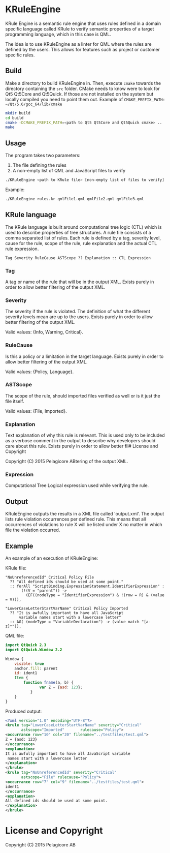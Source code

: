 KRuleEngine
===========
KRule Engine is a semantic rule engine that uses rules defined in a
domain specific language called KRule to verify semantic properties
of a target programming language, which in this case is QML.

The idea is to use KRuleEngine as a linter for QML where the rules
are defined by the users. This allows for features such as project
or customer specific rules.

Build
-----
Make a directory to build KRuleEngine in.
Then, execute `cmake` towards the directory containing the `src` folder.
CMake needs to know were to look for Qt5 Qt5Core and Qt5Quick.
If those are not installed on the system but locally compiled you need
to point them out. Example of `CMAKE_PREFIX_PATH: ~/Qt/5.6/gcc_64/lib/cmake`

```bash
mkdir build
cd build
cmake -DCMAKE_PREFIX_PATH=<path to Qt5 Qt5Core and Qt5Quick cmake> ..
make
```

Usage
-----
The program takes two parameters:
1. The file defining the rules
2. A non-empty list of QML and JavaScript files to verify

```bash
./KRuleEngine <path to KRule file> [non-empty list of files to verify]
```

Example:
```bash
./KRuleEngine rules.kr qmlFile1.qml qmlFile2.qml qmlFile3.qml
```

KRule language
--------------
The KRule language is built around computational tree logic (CTL)
which is used to describe properties of tree structures. A rule file
consists of a comma separated list of rules. Each rule is defined
by a tag, severity level, cause for the rule, scope of the rule,
rule explanation and the actual CTL rule expression.

```
Tag Severity RuleCause ASTScope ?? Explanation :: CTL Expression
```

### Tag
A tag or name of the rule that will be in the output XML.
Exists purely in order to allow better filtering of the output XML.

### Severity
The severity if the rule is violated. The definition of what the
different severity levels mean are up to the users.
Exists purely in order to allow better filtering of the output XML.

Valid values: {Info, Warning, Critical}.

### RuleCause
Is this a policy or a limitation in the target language.
Exists purely in order to allow better filtering of the output XML.

Valid values: {Policy, Language}.

### ASTScope
The scope of the rule, should imported files verified as well or
is it just the file itself.

Valid values: {File, Imported}.

### Explanation
Text explanation of why this rule is relevant.
This is used only to be included as a verbose comment in the output
to describe why developers should care about this rule. Exists purely
in order to allow better fil# License and Copyright

Copyright (C) 2015 Pelagicore ABtering of the output XML.

### Expression
Computational Tree Logical expression used while verifying the rule.

Output
------
KRuleEngine outputs the results in a XML file called 'output.xml'.
The output lists rule violation occurrences per defined rule. This
means that all occurrences of violations to rule X will be listed
under X no matter in which file the violation occurred.

Example
-------
An example of an execution of KRuleEngine:

KRule file:
```KRule
"NoUnreferencedId" Critical Policy File
  ?? "All defined ids should be used at some point."
  :: forAll "ScriptBinding.ExpressionStatement.IdentifierExpression" :
       (!(V = "parent")) ->
         (EF((nodeType = "IdentifierExpression") & !(row = R) & (value = V))),

"LowerCaseLetterStartVarName" Critical Policy Imported
  ?? "It is awfully important to have all JavaScript
      variable names start with a lowercase letter"
  :: AG( (nodeType = "VariableDeclaration") -> (value match "[a-z]*")),
```

QML file:
```QML
import QtQuick 2.3
import QtQuick.Window 2.2

Window {
    visible: true
    anchor.fill: parent
    id: ident1
    Item {
        function fname(a, b) {
               var Z = {asd: 123};
           }
    }
}
```

Produced output:
```XML
<?xml version="1.0" encoding="UTF-8"?>
<krule tag="LowerCaseLetterStartVarName" severity="Critical"
       astscope="Imported"       rulecause="Policy">
<occurrance row="10" col="20" filename="../testfiles/test.qml">
Z = {asd: 123}
</occurrance>
<explanation>
It is awfully important to have all JavaScript variable
 names start with a lowercase letter
</explanation>
</krule>
<krule tag="NoUnreferencedId" severity="Critical"
       astscope="File" rulecause="Policy">
<occurrance row="7" col="9" filename="../testfiles/test.qml">
ident1
</occurrance>
<explanation>
All defined ids should be used at some point.
</explanation>
</krule>
```

# License and Copyright
Copyright (C) 2015 Pelagicore AB